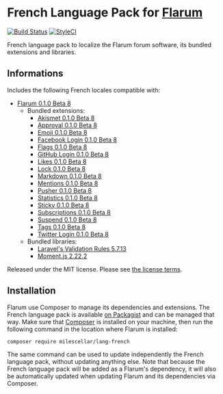 # French Language Pack for [Flarum](https://flarum.org/)

[![Build Status](https://travis-ci.org/milescellar/lang-french.svg?branch=master)](https://travis-ci.org/milescellar/lang-french) [![StyleCI](https://styleci.io/repos/70081209/shield?style=flat&branch=master)](https://styleci.io/repos/70081209)

French language pack to localize the Flarum forum software, its bundled extensions and libraries.

## Informations

Includes the following French locales compatible with:

- [Flarum 0.1.0 Beta 8](https://github.com/flarum/core)
  - Bundled extensions:
    - [Akismet 0.1.0 Beta 8](https://github.com/flarum/akismet)
    - [Approval 0.1.0 Beta 8](https://github.com/flarum/approval)
    - [Emoji 0.1.0 Beta 8](https://github.com/flarum/emoji)
    - [Facebook Login 0.1.0 Beta 8](https://github.com/flarum/auth-facebook)
    - [Flags 0.1.0 Beta 8](https://github.com/flarum/flags)
    - [GitHub Login 0.1.0 Beta 8](https://github.com/flarum/auth-github)
    - [Likes 0.1.0 Beta 8](https://github.com/flarum/likes)
    - [Lock 0.1.0 Beta 8](https://github.com/flarum/lock)
    - [Markdown 0.1.0 Beta 8](https://github.com/flarum/markdown)
    - [Mentions 0.1.0 Beta 8](https://github.com/flarum/mentions)
    - [Pusher 0.1.0 Beta 8](https://github.com/flarum/pusher)
    - [Statistics 0.1.0 Beta 8](https://github.com/flarum/statistics)
    - [Sticky 0.1.0 Beta 8](https://github.com/flarum/sticky)
    - [Subscriptions 0.1.0 Beta 8](https://github.com/flarum/subscriptions)
    - [Suspend 0.1.0 Beta 8](https://github.com/flarum/suspend)
    - [Tags 0.1.0 Beta 8](https://github.com/flarum/tags)
    - [Twitter Login 0.1.0 Beta 8](https://github.com/flarum/auth-twitter)
  - Bundled libraries:
    - [Laravel's Validation Rules 5.7.13](https://github.com/laravel/laravel)
    - [Moment.js 2.22.2](https://github.com/moment/moment)

Released under the MIT license. Please see [the license terms](https://github.com/milescellar/lang-french/blob/master/LICENSE).

## Installation

Flarum use Composer to manage its dependencies and extensions. The French language pack is available [on Packagist](https://packagist.org/packages/milescellar/lang-french) and can be managed that way. Make sure that [Composer](https://getcomposer.org/) is installed on your machine, then run the following command in the location where Flarum is installed:

```shell
composer require milescellar/lang-french
```

The same command can be used to update independently the French language pack, without updating anything else. Note that because the French language pack will be added as a Flarum's dependency, it will also be automatically updated when updating Flarum and its dependencies via Composer.
